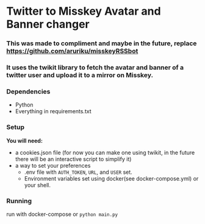 # Twitter to Misskey Avatar and Banner changer
### This was made to compliment and maybe in the future, replace https://github.com/aruriku/misskeyRSSbot
### It uses the twikit library to fetch the avatar and banner of a twitter user and upload it to a mirror on Misskey.

### Dependencies
- Python
- Everything in requirements.txt

### Setup
**You will need:** 
- a cookies.json file (for now you can make one using twikit, in the future there will be an interactive script to simplify it)
- a way to set your preferences
  - .env file with `AUTH_TOKEN`, `URL`, and `USER` set.
  - Environment variables set using docker(see docker-compose.yml) or your shell.
 
### Running
run with docker-compose or `python main.py`

